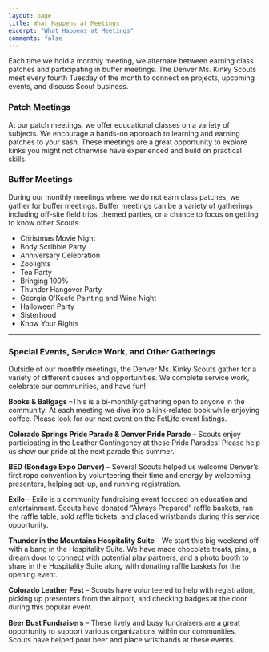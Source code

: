 ```yaml
---
layout: page
title: What Happens at Meetings
excerpt: "What Happens at Meetings"
comments: false
---
```


Each time we hold a monthly meeting, we alternate between earning class patches and participating in buffer meetings. The Denver Ms. Kinky Scouts meet every fourth Tuesday of the month to connect on projects, upcoming events, and discuss Scout business.

### Patch Meetings
At our patch meetings, we offer educational classes on a variety of subjects. We encourage a hands-on approach to learning and earning patches to your sash. These meetings are a great opportunity to explore kinks you might not otherwise have experienced and build on practical skills.  

### Buffer Meetings 
During our monthly meetings where we do not earn class patches, we gather for buffer meetings. Buffer meetings can be a variety of gatherings including off-site field trips, themed parties, or a chance to focus on getting to know other Scouts. 

* Christmas Movie Night
* Body Scribble Party
* Anniversary Celebration
* Zoolights
* Tea Party
* Bringing 100%
* Thunder Hangover Party
* Georgia O'Keefe Painting and Wine Night
* Halloween Party
* Sisterhood
* Know Your Rights

___

### Special Events, Service Work, and Other Gatherings 
Outside of our monthly meetings, the Denver Ms. Kinky Scouts gather for a variety of different causes and opportunities. We complete service work, celebrate our communities, and have fun! 

**Books & Ballgags** –This is a bi-monthly gathering open to anyone in the community. At each meeting we dive into a kink-related book while enjoying coffee. Please look for our next event on the FetLife event listings. 

**Colorado Springs Pride Parade & Denver Pride Parade** – Scouts enjoy participating in the Leather Contingency at these Pride Parades! Please help us show our pride at the next parade this summer. 

**BED (Bondage Expo Denver)** – Several Scouts helped us welcome Denver’s first rope convention by volunteering their time and energy by welcoming presenters, helping set-up, and running registration. 

**Exile** – Exile is a community fundraising event focused on education and entertainment. Scouts have donated “Always Prepared” raffle baskets, ran the raffle table, sold raffle tickets, and placed wristbands during this service opportunity.  

**Thunder in the Mountains Hospitality Suite** – We start this big weekend off with a bang in the Hospitality Suite. We have made chocolate treats, pins, a dream door to connect with potential play partners, and a photo booth to share in the Hospitality Suite along with donating raffle baskets for the opening event. 

**Colorado Leather Fest** – Scouts have volunteered to help with registration, picking up presenters from the airport, and checking badges at the door during this popular event.  

**Beer Bust Fundraisers** – These lively and busy fundraisers are a great opportunity to support various organizations within our communities. Scouts have helped pour beer and place wristbands at these events. 
